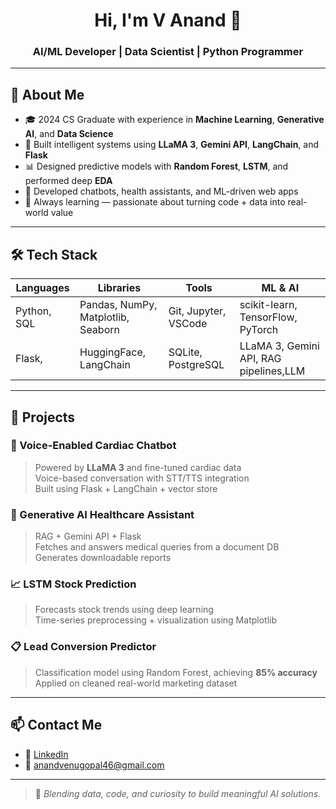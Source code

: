 
<h1 align="center">Hi, I'm V Anand 👋</h1>
<h3 align="center">AI/ML Developer | Data Scientist | Python Programmer</h3>

---

## 🧠 About Me

- 🎓 2024 CS Graduate with experience in **Machine Learning**, **Generative AI**, and **Data Science**
- 🤖 Built intelligent systems using **LLaMA 3**, **Gemini API**, **LangChain**, and **Flask**
- 📊 Designed predictive models with **Random Forest**, **LSTM**, and performed deep **EDA**
- 💬 Developed chatbots, health assistants, and ML-driven web apps
- 🌱 Always learning — passionate about turning code + data into real-world value

---

## 🛠 Tech Stack

| Languages | Libraries | Tools | ML & AI |
|-----------|-----------|-------|---------|
| Python, SQL | Pandas, NumPy, Matplotlib, Seaborn | Git, Jupyter, VSCode | scikit-learn, TensorFlow, PyTorch |
| Flask, | HuggingFace, LangChain | SQLite, PostgreSQL | LLaMA 3, Gemini API, RAG pipelines,LLM |

---

## 💼 Projects

### 🧠 Voice-Enabled Cardiac Chatbot  
> Powered by **LLaMA 3** and fine-tuned cardiac data  
> Voice-based conversation with STT/TTS integration  
> Built using Flask + LangChain + vector store

### 🏥 Generative AI Healthcare Assistant  
> RAG + Gemini API + Flask  
> Fetches and answers medical queries from a document DB  
> Generates downloadable reports

### 📈 LSTM Stock Prediction  
> Forecasts stock trends using deep learning  
> Time-series preprocessing + visualization using Matplotlib

### 📋 Lead Conversion Predictor  
> Classification model using Random Forest, achieving **85% accuracy**  
> Applied on cleaned real-world marketing dataset





---

## 📫 Contact Me

- 💼 [LinkedIn](https://www.linkedin.com/in/anand46/)
- 📧 anandvenugopal46@gmail.com

---

> 🎯 *Blending data, code, and curiosity to build meaningful AI solutions.*
